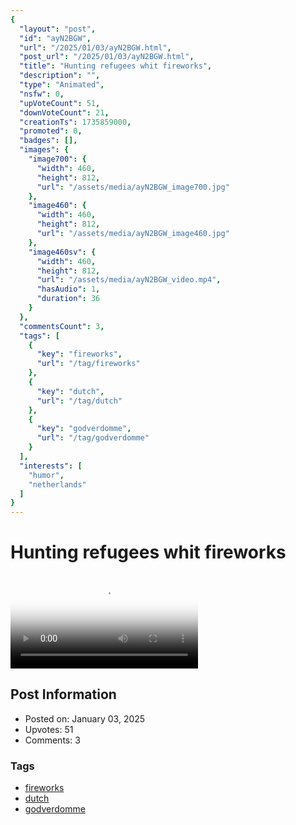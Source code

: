 ```yaml
---
{
  "layout": "post",
  "id": "ayN2BGW",
  "url": "/2025/01/03/ayN2BGW.html",
  "post_url": "/2025/01/03/ayN2BGW.html",
  "title": "Hunting refugees whit fireworks",
  "description": "",
  "type": "Animated",
  "nsfw": 0,
  "upVoteCount": 51,
  "downVoteCount": 21,
  "creationTs": 1735859000,
  "promoted": 0,
  "badges": [],
  "images": {
    "image700": {
      "width": 460,
      "height": 812,
      "url": "/assets/media/ayN2BGW_image700.jpg"
    },
    "image460": {
      "width": 460,
      "height": 812,
      "url": "/assets/media/ayN2BGW_image460.jpg"
    },
    "image460sv": {
      "width": 460,
      "height": 812,
      "url": "/assets/media/ayN2BGW_video.mp4",
      "hasAudio": 1,
      "duration": 36
    }
  },
  "commentsCount": 3,
  "tags": [
    {
      "key": "fireworks",
      "url": "/tag/fireworks"
    },
    {
      "key": "dutch",
      "url": "/tag/dutch"
    },
    {
      "key": "godverdomme",
      "url": "/tag/godverdomme"
    }
  ],
  "interests": [
    "humor",
    "netherlands"
  ]
}
---
```


# Hunting refugees whit fireworks

<video controls playsinline loop poster="/assets/media/ayN2BGW_image460.jpg">
  <source src="/assets/media/ayN2BGW_video.mp4" type="video/mp4">
  Your browser does not support the video tag.
</video>

## Post Information

- Posted on: January 03, 2025
- Upvotes: 51
- Comments: 3

### Tags

- [fireworks](/tag/fireworks)
- [dutch](/tag/dutch)
- [godverdomme](/tag/godverdomme)

